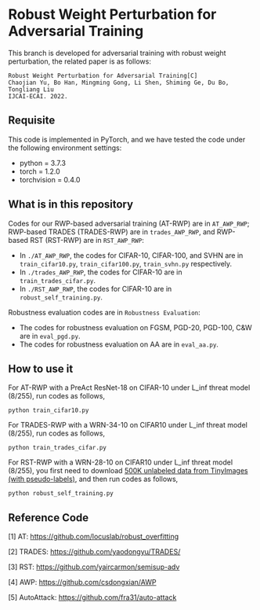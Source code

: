 # Robust Weight Perturbation for Adversarial Training

This branch is developed for adversarial training with robust weight perturbation, the related paper is as follows:

    Robust Weight Perturbation for Adversarial Training[C]
    Chaojian Yu, Bo Han, Mingming Gong, Li Shen, Shiming Ge, Du Bo, Tongliang Liu
    IJCAI-ECAI. 2022.

## Requisite

This code is implemented in PyTorch, and we have tested the code under the following environment settings:

- python = 3.7.3
- torch = 1.2.0
- torchvision = 0.4.0

## What is in this repository
Codes for our RWP-based adversarial training (AT-RWP) are in `AT_AWP_RWP`; RWP-based TRADES (TRADES-RWP) are in `trades_AWP_RWP`, and RWP-based RST (RST-RWP) are in `RST_AWP_RWP`:
- In `./AT_AWP_RWP`, the codes for CIFAR-10, CIFAR-100, and SVHN are in `train_cifar10.py`, `train_cifar100.py`, `train_svhn.py` respectively.
- In `./trades_AWP_RWP`, the codes for CIFAR-10 are in `train_trades_cifar.py`.
- In `./RST_AWP_RWP`, the codes for CIFAR-10 are in `robust_self_training.py`.

Robustness evaluation codes are in `Robustness Evaluation`:
- The codes for robustness evaluation on FGSM, PGD-20, PGD-100, C&W are in `eval_pgd.py`.
- The codes for robustness evaluation on AA are in `eval_aa.py`.

## How to use it

For AT-RWP with a PreAct ResNet-18 on CIFAR-10 under L_inf threat model (8/255), run codes as follows, 
```
python train_cifar10.py
``` 

For TRADES-RWP with a WRN-34-10 on CIFAR10 under L_inf threat model (8/255), run codes as follows,
```
python train_trades_cifar.py
```

For RST-RWP with a WRN-28-10 on CIFAR10 under L_inf threat model (8/255), you first need to download [500K unlabeled data from TinyImages (with pseudo-labels)](https://drive.google.com/open?id=1LTw3Sb5QoiCCN-6Y5PEKkq9C9W60w-Hi), and then run codes as follows,
```
python robust_self_training.py
```

## Reference Code
[1] AT: https://github.com/locuslab/robust_overfitting

[2] TRADES: https://github.com/yaodongyu/TRADES/

[3] RST: https://github.com/yaircarmon/semisup-adv

[4] AWP: https://github.com/csdongxian/AWP

[5] AutoAttack: https://github.com/fra31/auto-attack

